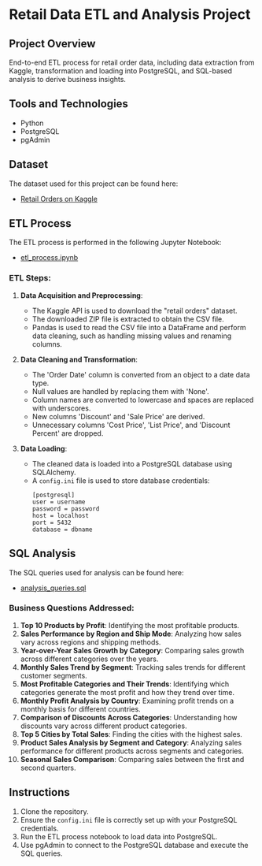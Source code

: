 # Retail Data ETL and Analysis Project

## Project Overview
End-to-end ETL process for retail order data, including data extraction from Kaggle, transformation and loading into PostgreSQL, and SQL-based analysis to derive business insights.

## Tools and Technologies
- Python
- PostgreSQL
- pgAdmin

## Dataset
The dataset used for this project can be found here:
- [Retail Orders on Kaggle](https://www.kaggle.com/datasets/ankitbansal06/retail-orders)

## ETL Process
The ETL process is performed in the following Jupyter Notebook:
- [etl_process.ipynb](etl_process.ipynb)

### ETL Steps:
1. **Data Acquisition and Preprocessing**:
   - The Kaggle API is used to download the "retail orders" dataset.
   - The downloaded ZIP file is extracted to obtain the CSV file.
   - Pandas is used to read the CSV file into a DataFrame and perform data cleaning, such as handling missing values and renaming columns.
   
2. **Data Cleaning and Transformation**:
   - The 'Order Date' column is converted from an object to a date data type.
   - Null values are handled by replacing them with 'None'.
   - Column names are converted to lowercase and spaces are replaced with underscores.
   - New columns 'Discount' and 'Sale Price' are derived.
   - Unnecessary columns 'Cost Price', 'List Price', and 'Discount Percent' are dropped.
   
3. **Data Loading**:
   - The cleaned data is loaded into a PostgreSQL database using SQLAlchemy.
   - A `config.ini` file is used to store database credentials:
     ```
     [postgresql]
     user = username
     password = password
     host = localhost
     port = 5432
     database = dbname
     ```

## SQL Analysis
The SQL queries used for analysis can be found here:
- [analysis_queries.sql](analysis_queries.sql)

### Business Questions Addressed:
1. **Top 10 Products by Profit**: Identifying the most profitable products.
2. **Sales Performance by Region and Ship Mode**: Analyzing how sales vary across regions and shipping methods.
3. **Year-over-Year Sales Growth by Category**: Comparing sales growth across different categories over the years.
4. **Monthly Sales Trend by Segment**: Tracking sales trends for different customer segments.
5. **Most Profitable Categories and Their Trends**: Identifying which categories generate the most profit and how they trend over time.
6. **Monthly Profit Analysis by Country**: Examining profit trends on a monthly basis for different countries.
7. **Comparison of Discounts Across Categories**: Understanding how discounts vary across different product categories.
8. **Top 5 Cities by Total Sales**: Finding the cities with the highest sales.
9. **Product Sales Analysis by Segment and Category**: Analyzing sales performance for different products across segments and categories.
10. **Seasonal Sales Comparison**: Comparing sales between the first and second quarters.

## Instructions
1. Clone the repository.
2. Ensure the `config.ini` file is correctly set up with your PostgreSQL credentials.
3. Run the ETL process notebook to load data into PostgreSQL.
4. Use pgAdmin to connect to the PostgreSQL database and execute the SQL queries.

